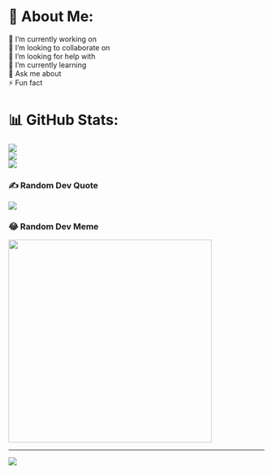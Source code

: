 # 💫 About Me:
🔭 I’m currently working on<br>👯 I’m looking to collaborate on<br>🤝 I’m looking for help with<br>🌱 I’m currently learning<br>💬 Ask me about<br>⚡ Fun fact

# 📊 GitHub Stats:
![](https://github-readme-stats.vercel.app/api?username=sebviolet&theme=tokyonight&hide_border=false&include_all_commits=false&count_private=false)<br/>
![](https://github-readme-streak-stats.herokuapp.com/?user=sebviolet&theme=tokyonight&hide_border=false)<br/>
![](https://github-readme-stats.vercel.app/api/top-langs/?username=sebviolet&theme=tokyonight&hide_border=false&include_all_commits=false&count_private=false&layout=compact)

### ✍️ Random Dev Quote
![](https://quotes-github-readme.vercel.app/api?type=horizontal&theme=tokyonight)

### 😂 Random Dev Meme
<img src='https://randommeme-five.vercel.app/' style="height: 400px;"/>

---
[![](https://visitcount.itsvg.in/api?id=sebviolet&icon=2&color=0)](https://visitcount.itsvg.in)

<!-- Proudly created with GPRM ( https://gprm.itsvg.in ) -->
